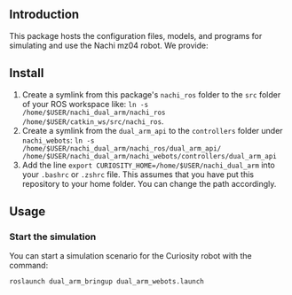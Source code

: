 ## Introduction

This package hosts the configuration files, models, and programs for simulating 
and use the Nachi mz04 robot. We provide:


## Install

1. Create a symlink from this package's `nachi_ros` folder to the `src` folder of your
   ROS workspace like: `ln -s /home/$USER/nachi_dual_arm/nachi_ros /home/$USER/catkin_ws/src/nachi_ros`.
4. Create a symlink from the `dual_arm_api` to the `controllers` folder under `nachi_webots`:
   `ln -s /home/$USER/nachi_dual_arm/nachi_ros/dual_arm_api/ /home/$USER/nachi_dual_arm/nachi_webots/controllers/dual_arm_api`
5. Add the line `export CURIOSITY_HOME=/home/$USER/nachi_dual_arm` into your `.bashrc` or `.zshrc` file. 
   This assumes that you have put this repository to your home folder. You can change the path accordingly.

## Usage

### Start the simulation

You can start a simulation scenario for the Curiosity robot with the command:

```shell script
roslaunch dual_arm_bringup dual_arm_webots.launch
```


